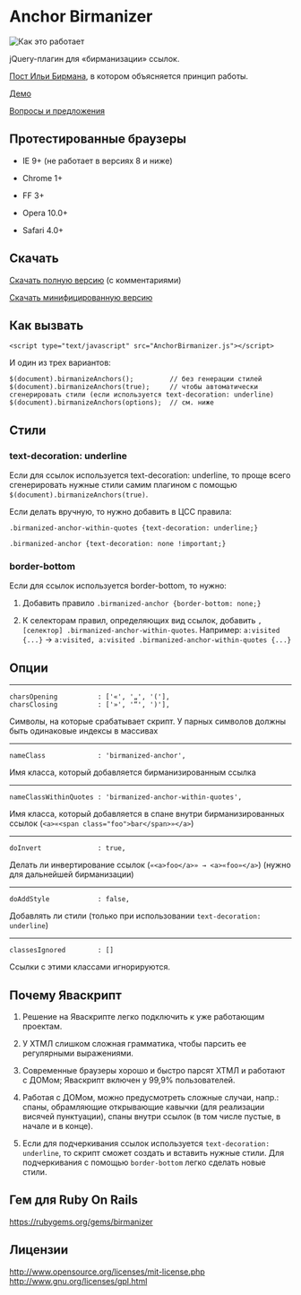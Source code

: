# Anchor Birmanizer #

![Как это работает](http://vzryvy.ru/AnchorBirmanizer/birmanizer.jpg)

jQuery-плагин для «бирманизации» ссылок. 

[Пост Ильи Бирмана](http://ilyabirman.ru/meanwhile/2008/12/30/1/), в котором объясняется принцип работы.

[Демо](http://vzryvy.ru/AnchorBirmanizer/)

[Вопросы и предложения](http://langsam.ru/ris/post/2397)


## Протестированные браузеры ##

* IE 9+ (не работает в версиях 8 и ниже)

* Chrome 1+

* FF 3+

* Opera 10.0+ 

* Safari 4.0+


## Скачать ##

[Скачать полную версию](http://vzryvy.ru/AnchorBirmanizer/AnchorBirmanizer.js) (с комментариями)

[Скачать минифицированную версию](http://vzryvy.ru/AnchorBirmanizer/AnchorBirmanizer.min.js)


## Как вызвать ##

```
<script type="text/javascript" src="AnchorBirmanizer.js"></script>
```

И один из трех вариантов: 

```
$(document).birmanizeAnchors();         // без генерации стилей
$(document).birmanizeAnchors(true);     // чтобы автоматически сгенерировать стили (если используется text-decoration: underline)
$(document).birmanizeAnchors(options);  // см. ниже
```


## Стили ##

### text-decoration: underline ###

Если для ссылок используется text-decoration: underline, то проще всего сгенерировать нужные стили самим плагином с помощью `$(document).birmanizeAnchors(true)`. 

Если делать вручную, то нужно добавить в ЦСС правила:
```
.birmanized-anchor-within-quotes {text-decoration: underline;}
			
.birmanized-anchor {text-decoration: none !important;}
```

### border-bottom ###

Если для ссылок используется border-bottom, то нужно:

1. Добавить правило `.birmanized-anchor {border-bottom: none;}`

2. К селекторам правил, определяющих вид ссылок, добавить `, [селектор] .birmanized-anchor-within-quotes`. Например: `a:visited {...}` → `a:visited, a:visited .birmanized-anchor-within-quotes {...}`

## Опции ##

------
```
charsOpening          : ['«', '„', '('],
charsClosing          : ['»', '“', ')'],
```

Символы, на которые срабатывает скрипт. У парных символов должны быть одинаковые индексы в массивах

------
```
nameClass             : 'birmanized-anchor',
```

Имя класса, который добавляется бирманизированным ссылка

------
```
nameClassWithinQuotes : 'birmanized-anchor-within-quotes',
```

Имя класса, который добавляется в спане внутри бирманизированных ссылок (`<a>«<span class="foo">bar</span>»</a>`)

------
```
doInvert              : true,
```

Делать ли инвертирование ссылок (`«<a>foo</a>» → <a>«foo»</a>`) (нужно для дальнейшей бирманизации)

------
```
doAddStyle            : false,
```

Добавлять ли стили (только при использовании `text-decoration: underline`)

------
```
classesIgnored        : []
```

Ссылки с этими классами игнорируются.


## Почему Яваскрипт ##

1. Решение на Яваскрипте легко подключить к уже работающим проектам.

2. У ХТМЛ слишком сложная грамматика, чтобы парсить ее регулярными выражениями. 

3. Современные браузеры хорошо и быстро парсят ХТМЛ и работают с ДОМом; Яваскрипт включен у 99,9% пользователей. 

4. Работая с ДОМом, можно предусмотреть сложные случаи, напр.: спаны, обрамляющие открывающие кавычки (для реализации висячей пунктуации), спаны внутри ссылок (в том числе пустые, в начале и в конце). 

5. Если для подчеркивания ссылок используется `text-decoration: underline`, то скрипт сможет создать и вставить нужные стили. Для подчеркивания с помощью `border-bottom` легко сделать новые стили.


## Гем для Ruby On Rails ##

https://rubygems.org/gems/birmanizer

## Лицензии ##

http://www.opensource.org/licenses/mit-license.php
http://www.gnu.org/licenses/gpl.html
